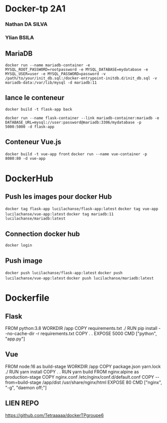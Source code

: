 # Docker-tp 2A1

### Nathan DA SILVA
### Ylian BSILA


## MariaDB

`docker run --name mariadb-container -e MYSQL_ROOT_PASSWORD=rootpassword -e MYSQL_DATABASE=mydatabase -e MYSQL_USER=user -e MYSQL_PASSWORD=password -v /path/to/your/init_db.sql:/docker-entrypoint-initdb.d/init_db.sql -v mariadb-data:/var/lib/mysql -d mariadb:11
`

## lance le conteneur
`docker build -t flask-app back`

`docker run --name flask-container --link mariadb-container:mariadb -e DATABASE_URL=mysql://user:password@mariadb:3306/mydatabase -p 5000:5000 -d flask-app`
## Conteneur Vue.js
`docker build -t vue-app front`
`docker run --name vue-container -p 8080:80 -d vue-app`
# DockerHub
## Push les images pour docker Hub
`docker tag flask-app lucilachanse/flask-app:latest`
`docker tag vue-app lucilachanse/vue-app:latest`
`docker tag mariadb:11 lucilachanse/mariadb:latest`
## Connection docker hub
`docker login`
## Push image
`docker push lucilachanse/flask-app:latest`
`docker push lucilachanse/vue-app:latest`
`docker push lucilachanse/mariadb:latest`
# Dockerfile
## Flask
FROM python:3.8
WORKDIR /app
COPY requirements.txt ./
RUN pip install --no-cache-dir -r requirements.txt
COPY . .
EXPOSE 5000
CMD ["python", "app.py"]

## Vue
FROM node:16 as build-stage
WORKDIR /app
COPY package.json yarn.lock ./
RUN yarn install
COPY . .
RUN yarn build
FROM nginx:alpine as production-stage
COPY nginx.conf /etc/nginx/conf.d/default.conf
COPY --from=build-stage /app/dist /usr/share/nginx/html
EXPOSE 80
CMD ["nginx", "-g", "daemon off;"]

## LIEN REPO
https://github.com/Tetraaaaa/dockerTPgroupe6